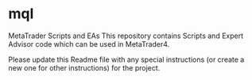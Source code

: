 # mql
MetaTrader Scripts and EAs
This repository contains Scripts and Expert Advisor code which can be used in MetaTrader4.

Please update this Readme file with any special instructions (or create a new one for 
other instructions) for the project.
